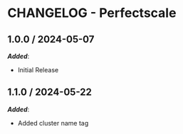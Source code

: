 # CHANGELOG - Perfectscale

## 1.0.0 / 2024-05-07

***Added***:

* Initial Release

## 1.1.0 / 2024-05-22

***Added***:

* Added cluster name tag